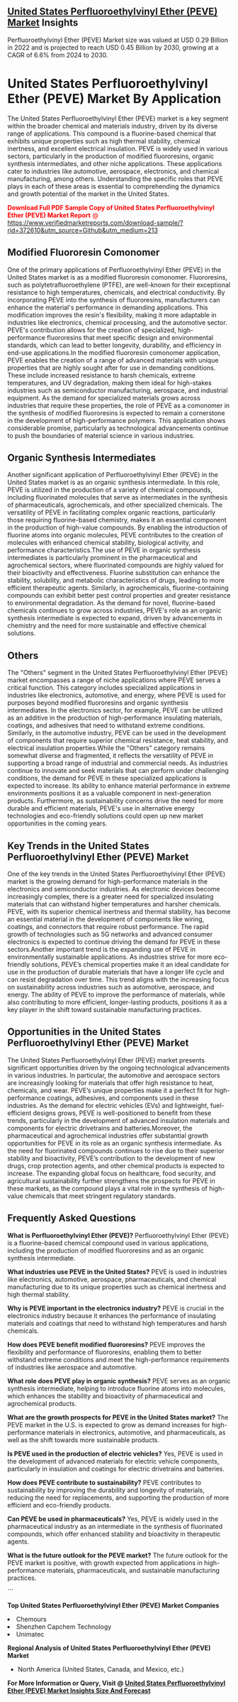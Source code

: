 <h2><a href="https://www.verifiedmarketreports.com/download-sample/?rid=372610&amp;utm_source=Github&amp;utm_medium=213" target="_blank">United States Perfluoroethylvinyl Ether (PEVE) Market</a> Insights</h2><p>Perfluoroethylvinyl Ether (PEVE) Market size was valued at USD 0.29 Billion in 2022 and is projected to reach USD 0.45 Billion by 2030, growing at a CAGR of 6.6% from 2024 to 2030.</p><p><h1>United States Perfluoroethylvinyl Ether (PEVE) Market By Application</h1><p>The United States Perfluoroethylvinyl Ether (PEVE) market is a key segment within the broader chemical and materials industry, driven by its diverse range of applications. This compound is a fluorine-based chemical that exhibits unique properties such as high thermal stability, chemical inertness, and excellent electrical insulation. PEVE is widely used in various sectors, particularly in the production of modified fluororesins, organic synthesis intermediates, and other niche applications. These applications cater to industries like automotive, aerospace, electronics, and chemical manufacturing, among others. Understanding the specific roles that PEVE plays in each of these areas is essential to comprehending the dynamics and growth potential of the market in the United States. <p><span class=""><span style="color: #ff0000;"><strong>Download Full PDF Sample Copy of United States Perfluoroethylvinyl Ether (PEVE) Market Report</strong> @ </span><a href="https://www.verifiedmarketreports.com/download-sample/?rid=372610&amp;utm_source=Github&amp;utm_medium=213" target="_blank">https://www.verifiedmarketreports.com/download-sample/?rid=372610&amp;utm_source=Github&amp;utm_medium=213</a></span></p></p><h2>Modified Fluororesin Comonomer</h2><p>One of the primary applications of Perfluoroethylvinyl Ether (PEVE) in the United States market is as a modified fluororesin comonomer. Fluororesins, such as polytetrafluoroethylene (PTFE), are well-known for their exceptional resistance to high temperatures, chemicals, and electrical conductivity. By incorporating PEVE into the synthesis of fluororesins, manufacturers can enhance the material's performance in demanding applications. This modification improves the resin's flexibility, making it more adaptable in industries like electronics, chemical processing, and the automotive sector. PEVE's contribution allows for the creation of specialized, high-performance fluororesins that meet specific design and environmental standards, which can lead to better longevity, durability, and efficiency in end-use applications.In the modified fluororesin comonomer application, PEVE enables the creation of a range of advanced materials with unique properties that are highly sought after for use in demanding conditions. These include increased resistance to harsh chemicals, extreme temperatures, and UV degradation, making them ideal for high-stakes industries such as semiconductor manufacturing, aerospace, and industrial equipment. As the demand for specialized materials grows across industries that require these properties, the role of PEVE as a comonomer in the synthesis of modified fluororesins is expected to remain a cornerstone in the development of high-performance polymers. This application shows considerable promise, particularly as technological advancements continue to push the boundaries of material science in various industries.</p><h2>Organic Synthesis Intermediates</h2><p>Another significant application of Perfluoroethylvinyl Ether (PEVE) in the United States market is as an organic synthesis intermediate. In this role, PEVE is utilized in the production of a variety of chemical compounds, including fluorinated molecules that serve as intermediates in the synthesis of pharmaceuticals, agrochemicals, and other specialized chemicals. The versatility of PEVE in facilitating complex organic reactions, particularly those requiring fluorine-based chemistry, makes it an essential component in the production of high-value compounds. By enabling the introduction of fluorine atoms into organic molecules, PEVE contributes to the creation of molecules with enhanced chemical stability, biological activity, and performance characteristics.The use of PEVE in organic synthesis intermediates is particularly prominent in the pharmaceutical and agrochemical sectors, where fluorinated compounds are highly valued for their bioactivity and effectiveness. Fluorine substitution can enhance the stability, solubility, and metabolic characteristics of drugs, leading to more efficient therapeutic agents. Similarly, in agrochemicals, fluorine-containing compounds can exhibit better pest control properties and greater resistance to environmental degradation. As the demand for novel, fluorine-based chemicals continues to grow across industries, PEVE's role as an organic synthesis intermediate is expected to expand, driven by advancements in chemistry and the need for more sustainable and effective chemical solutions.</p><h2>Others</h2><p>The "Others" segment in the United States Perfluoroethylvinyl Ether (PEVE) market encompasses a range of niche applications where PEVE serves a critical function. This category includes specialized applications in industries like electronics, automotive, and energy, where PEVE is used for purposes beyond modified fluororesins and organic synthesis intermediates. In the electronics sector, for example, PEVE can be utilized as an additive in the production of high-performance insulating materials, coatings, and adhesives that need to withstand extreme conditions. Similarly, in the automotive industry, PEVE can be used in the development of components that require superior chemical resistance, heat stability, and electrical insulation properties.While the "Others" category remains somewhat diverse and fragmented, it reflects the versatility of PEVE in supporting a broad range of industrial and commercial needs. As industries continue to innovate and seek materials that can perform under challenging conditions, the demand for PEVE in these specialized applications is expected to increase. Its ability to enhance material performance in extreme environments positions it as a valuable component in next-generation products. Furthermore, as sustainability concerns drive the need for more durable and efficient materials, PEVE's use in alternative energy technologies and eco-friendly solutions could open up new market opportunities in the coming years.</p><h2>Key Trends in the United States Perfluoroethylvinyl Ether (PEVE) Market</h2><p>One of the key trends in the United States Perfluoroethylvinyl Ether (PEVE) market is the growing demand for high-performance materials in the electronics and semiconductor industries. As electronic devices become increasingly complex, there is a greater need for specialized insulating materials that can withstand higher temperatures and harsher chemicals. PEVE, with its superior chemical inertness and thermal stability, has become an essential material in the development of components like wiring, coatings, and connectors that require robust performance. The rapid growth of technologies such as 5G networks and advanced consumer electronics is expected to continue driving the demand for PEVE in these sectors.Another important trend is the expanding use of PEVE in environmentally sustainable applications. As industries strive for more eco-friendly solutions, PEVE’s chemical properties make it an ideal candidate for use in the production of durable materials that have a longer life cycle and can resist degradation over time. This trend aligns with the increasing focus on sustainability across industries such as automotive, aerospace, and energy. The ability of PEVE to improve the performance of materials, while also contributing to more efficient, longer-lasting products, positions it as a key player in the shift toward sustainable manufacturing practices.</p><h2>Opportunities in the United States Perfluoroethylvinyl Ether (PEVE) Market</h2><p>The United States Perfluoroethylvinyl Ether (PEVE) market presents significant opportunities driven by the ongoing technological advancements in various industries. In particular, the automotive and aerospace sectors are increasingly looking for materials that offer high resistance to heat, chemicals, and wear. PEVE’s unique properties make it a perfect fit for high-performance coatings, adhesives, and components used in these industries. As the demand for electric vehicles (EVs) and lightweight, fuel-efficient designs grows, PEVE is well-positioned to benefit from these trends, particularly in the development of advanced insulation materials and components for electric drivetrains and batteries.Moreover, the pharmaceutical and agrochemical industries offer substantial growth opportunities for PEVE in its role as an organic synthesis intermediate. As the need for fluorinated compounds continues to rise due to their superior stability and bioactivity, PEVE’s contribution to the development of new drugs, crop protection agents, and other chemical products is expected to increase. The expanding global focus on healthcare, food security, and agricultural sustainability further strengthens the prospects for PEVE in these markets, as the compound plays a vital role in the synthesis of high-value chemicals that meet stringent regulatory standards.</p><h2>Frequently Asked Questions</h2><p><strong>What is Perfluoroethylvinyl Ether (PEVE)?</strong> Perfluoroethylvinyl Ether (PEVE) is a fluorine-based chemical compound used in various applications, including the production of modified fluororesins and as an organic synthesis intermediate.</p><p><strong>What industries use PEVE in the United States?</strong> PEVE is used in industries like electronics, automotive, aerospace, pharmaceuticals, and chemical manufacturing due to its unique properties such as chemical inertness and high thermal stability.</p><p><strong>Why is PEVE important in the electronics industry?</strong> PEVE is crucial in the electronics industry because it enhances the performance of insulating materials and coatings that need to withstand high temperatures and harsh chemicals.</p><p><strong>How does PEVE benefit modified fluororesins?</strong> PEVE improves the flexibility and performance of fluororesins, enabling them to better withstand extreme conditions and meet the high-performance requirements of industries like aerospace and automotive.</p><p><strong>What role does PEVE play in organic synthesis?</strong> PEVE serves as an organic synthesis intermediate, helping to introduce fluorine atoms into molecules, which enhances the stability and bioactivity of pharmaceutical and agrochemical products.</p><p><strong>What are the growth prospects for PEVE in the United States market?</strong> The PEVE market in the U.S. is expected to grow as demand increases for high-performance materials in electronics, automotive, and pharmaceuticals, as well as the shift towards more sustainable products.</p><p><strong>Is PEVE used in the production of electric vehicles?</strong> Yes, PEVE is used in the development of advanced materials for electric vehicle components, particularly in insulation and coatings for electric drivetrains and batteries.</p><p><strong>How does PEVE contribute to sustainability?</strong> PEVE contributes to sustainability by improving the durability and longevity of materials, reducing the need for replacements, and supporting the production of more efficient and eco-friendly products.</p><p><strong>Can PEVE be used in pharmaceuticals?</strong> Yes, PEVE is widely used in the pharmaceutical industry as an intermediate in the synthesis of fluorinated compounds, which offer enhanced stability and bioactivity in therapeutic agents.</p><p><strong>What is the future outlook for the PEVE market?</strong> The future outlook for the PEVE market is positive, with growth expected from applications in high-performance materials, pharmaceuticals, and sustainable manufacturing practices.</p>```</p><p><strong>Top United States Perfluoroethylvinyl Ether (PEVE) Market Companies</strong></p><div data-test-id=""><p><li>Chemours</li><li> Shenzhen Capchem Technology</li><li> Unimatec</li></p><div><strong>Regional Analysis of&nbsp;United States Perfluoroethylvinyl Ether (PEVE) Market</strong></div><ul><li dir="ltr"><p dir="ltr">North America&nbsp;(United States, Canada, and Mexico, etc.)</p></li></ul><p><strong>For More Information or Query, Visit @&nbsp;</strong><strong><a href="https://www.verifiedmarketreports.com/product/perfluoroethylvinyl-ether-peve-market/?utm_source=Github&amp;utm_medium=213" target="_blank">United States Perfluoroethylvinyl Ether (PEVE) Market Insights Size And Forecast</a></strong></p></div>
